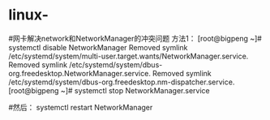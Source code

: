 # linux-
#网卡解决network和NetworkManager的冲突问题
方法1：
[root@bigpeng ~]# systemctl disable NetworkManager
Removed symlink /etc/systemd/system/multi-user.target.wants/NetworkManager.service.
Removed symlink /etc/systemd/system/dbus-org.freedesktop.NetworkManager.service.
Removed symlink /etc/systemd/system/dbus-org.freedesktop.nm-dispatcher.service.
[root@bigpeng ~]# systemctl stop NetworkManager.service 

#然后：
systemctl restart NetworkManager
